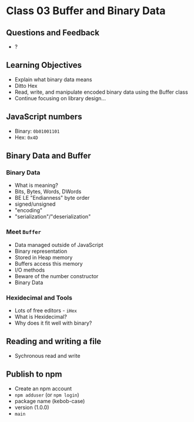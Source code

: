 # Class 03 Buffer and Binary Data

## Questions and Feedback
* ?

## Learning Objectives

* Explain what binary data means
* Ditto Hex
* Read, write, and manipulate encoded binary data using the Buffer class
* Continue focusing on library design...

## JavaScript numbers
* Binary: `0b01001101`
* Hex: `0x4D`

## Binary Data and Buffer

### Binary Data
* What is meaning?
* Bits, Bytes, Words, DWords
* BE LE "Endianness" byte order
* signed/unsigned
* "encoding"
* "serialization"/"deserialization"

### Meet `Buffer`
* Data managed outside of JavaScript
* Binary representation
* Stored in Heap memory
* Buffers access this memory
* I/O methods
* Beware of the number constructor
* Binary Data

### Hexidecimal and Tools
* Lots of free editors - `iHex`
* What is Hexidecimal?
* Why does it fit well with binary?

## Reading and writing a file

* Sychronous read and write

## Publish to npm

* Create an npm account
* `npm adduser` (or `npm login`)
* package name (kebob-case)
* version (1.0.0)
* `main`
